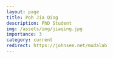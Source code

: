 ```yaml
---
layout: page
title: Poh Jia Qing
description: PhD Student
img: /assets/img/jiaqing.jpg
importance: 3
category: current
redirect: https://johnsee.net/mudalab 
---
```


